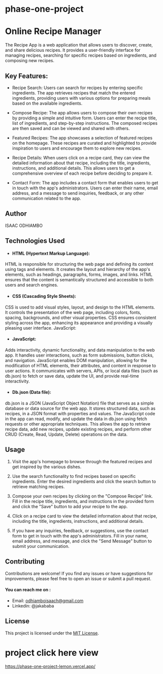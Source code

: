 # phase-one-project
# Online Recipe Manager
The Recipe App is a web application that allows users to discover, create, and share delicious recipes. It provides a user-friendly interface for managing recipes, searching for specific recipes based on ingredients, and composing new recipes.

## Key Features:
- Recipe Search: Users can search for recipes by entering specific ingredients. The app retrieves recipes that match the entered ingredients, providing users with various options for preparing meals based on the available ingredients.

- Compose Recipe: The app allows users to compose their own recipes by providing a simple and intuitive form. Users can enter the recipe title, list of ingredients, and step-by-step instructions. The composed recipes are then saved and can be viewed and shared with others.

- Featured Recipes: The app showcases a selection of featured recipes on the homepage. These recipes are curated and highlighted to provide inspiration to users and encourage them to explore new recipes.

- Recipe Details: When users click on a recipe card, they can view the detailed information about that recipe, including the title, ingredients, instructions, and additional details. This allows users to get a comprehensive overview of each recipe before deciding to prepare it.

- Contact Form: The app includes a contact form that enables users to get in touch with the app's administrators. Users can enter their name, email address, and a message to send inquiries, feedback, or any other communication related to the app.

## Author
ISAAC ODHIAMBO

## Technologies Used
- #### HTML (Hypertext Markup Language):

HTML is responsible for structuring the web page and defining its content using tags and elements.
It creates the layout and hierarchy of the app's elements, such as headings, paragraphs, forms, images, and links.
HTML ensures that the content is semantically structured and accessible to both users and search engines.
- #### CSS (Cascading Style Sheets):

CSS is used to add visual styles, layout, and design to the HTML elements.
It controls the presentation of the web page, including colors, fonts, spacing, backgrounds, and other visual properties.
CSS ensures consistent styling across the app, enhancing its appearance and providing a visually pleasing user interface.
JavaScript:

- #### JavaScript:
Adds interactivity, dynamic functionality, and data manipulation to the web app.
It handles user interactions, such as form submissions, button clicks, and navigation.
JavaScript enables DOM manipulation, allowing for the modification of HTML elements, their attributes, and content in response to user actions.
It communicates with servers, APIs, or local data files (such as db.json) to fetch or save data, update the UI, and provide real-time interactivity.

- #### Db.json (Data file):

db.json is a JSON (JavaScript Object Notation) file that serves as a simple database or data source for the web app.
It stores structured data, such as recipes, in a JSON format with properties and values.
The JavaScript code in the app can read, modify, and update the data in db.json using fetch requests or other appropriate techniques.
This allows the app to retrieve recipe data, add new recipes, update existing recipes, and perform other CRUD (Create, Read, Update, Delete) operations on the data.

## Usage

1. Visit the app's homepage to browse through the featured recipes and get inspired by the various dishes.

2. Use the search functionality to find recipes based on specific ingredients. Enter the desired ingredients and click the search button to retrieve matching recipes.

3. Compose your own recipes by clicking on the "Compose Recipe" link. Fill in the recipe title, ingredients, and instructions in the provided form and click the "Save" button to add your recipe to the app.

4. Click on a recipe card to view the detailed information about that recipe, including the title, ingredients, instructions, and additional details.

5. If you have any inquiries, feedback, or suggestions, use the contact form to get in touch with the app's administrators. Fill in your name, email address, and message, and click the "Send Message" button to submit your communication.     

## Contributing

Contributions are welcome! If you find any issues or have suggestions for improvements, please feel free to open an issue or submit a pull request.

#### You can reach me on :
- Email: odhiamboisaach@gmail.com
- Linkedin: @jakababa

## License

This project is licensed under the [MIT License](LICENSE).

# project click here view
https://phase-one-project-lemon.vercel.app/